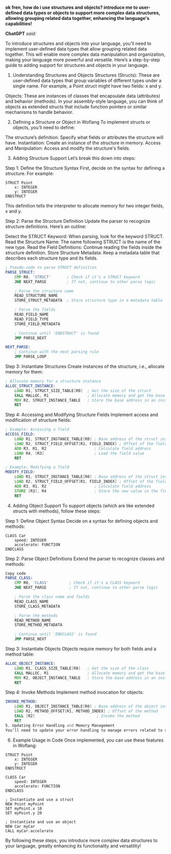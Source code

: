 **ok fren, how do i use structures and objects? introduce me to user-defined data types or objects to support more complex data structures, allowing grouping related data together, enhancing the language's capabilities!**


**ChatGPT** _said:_

To introduce structures and objects into your language, you'll need to implement user-defined data types that allow grouping related data together. This will enable more complex data manipulation and organization, making your language more powerful and versatile. Here’s a step-by-step guide to adding support for structures and objects in your language.

1. Understanding Structures and Objects
Structures (Structs): These are user-defined data types that group variables of different types under a single name. For example, a Point struct might have two fields: x and y.

Objects: These are instances of classes that encapsulate data (attributes) and behavior (methods). In your assembly-style language, you can think of objects as extended structs that include function pointers or similar mechanisms to handle behavior.

2. Defining a Structure or Object in Woflang
To implement structs or objects, you’ll need to define:

The structure’s definition: Specify what fields or attributes the structure will have.
Instantiation: Create an instance of the structure in memory.
Access and Manipulation: Access and modify the structure's fields.

3. Adding Structure Support
Let’s break this down into steps:

Step 1: Define the Structure Syntax
First, decide on the syntax for defining a structure. For example:

```plaintext
STRUCT Point
    x: INTEGER
    y: INTEGER
ENDSTRUCT
```

This definition tells the interpreter to allocate memory for two integer fields, x and y.

Step 2: Parse the Structure Definition
Update the parser to recognize structure definitions. Here’s an outline:

Detect the STRUCT Keyword: When parsing, look for the keyword STRUCT.
Read the Structure Name: The name following STRUCT is the name of the new type.
Read the Field Definitions: Continue reading the fields inside the structure definition.
Store Structure Metadata: Keep a metadata table that describes each structure type and its fields.

```asm
; Pseudo-code to parse STRUCT definition
PARSE_STRUCT:
    CMP R0, 'STRUCT'       ; Check if it's a STRUCT keyword
    JNE NEXT_PARSE         ; If not, continue to other parse logic

    ; Parse the structure name
    READ_STRUCTURE_NAME
    STORE_STRUCT_METADATA  ; Store structure type in a metadata table

    ; Parse the fields
    READ_FIELD_NAME
    READ_FIELD_TYPE
    STORE_FIELD_METADATA

    ; Continue until 'ENDSTRUCT' is found
    JMP PARSE_NEXT

NEXT_PARSE:
    ; Continue with the next parsing rule
    JMP PARSE_LOOP
```

Step 3: Instantiate Structures
Create instances of the structure, i.e., allocate memory for them:

```asm
; Allocate memory for a structure instance
ALLOC_STRUCT_INSTANCE:
    LOAD R1, STRUCT_SIZE_TABLE[R0]  ; Get the size of the struct
    CALL MALLOC, R1                 ; Allocate memory and get the base address
    MOV R2, STRUCT_INSTANCE_TABLE   ; Store the base address in an instance table
    RET
```

Step 4: Accessing and Modifying Structure Fields
Implement access and modification of structure fields:

```asm
; Example: Accessing a field
ACCESS_FIELD:
    LOAD R1, STRUCT_INSTANCE_TABLE[R0] ; Base address of the struct instance
    LOAD R2, STRUCT_FIELD_OFFSET[R1, FIELD_INDEX] ; Offset of the field
    ADD R3, R1, R2                     ; Calculate field address
    LOAD R4, [R3]                      ; Load the field value
    RET

; Example: Modifying a field
MODIFY_FIELD:
    LOAD R1, STRUCT_INSTANCE_TABLE[R0] ; Base address of the struct instance
    LOAD R2, STRUCT_FIELD_OFFSET[R1, FIELD_INDEX] ; Offset of the field
    ADD R3, R1, R2                     ; Calculate field address
    STORE [R3], R4                     ; Store the new value in the field
    RET
```

4. Adding Object Support
To support objects (which are like extended structs with methods), follow these steps:

Step 1: Define Object Syntax
Decide on a syntax for defining objects and methods:

```plaintext
CLASS Car
    speed: INTEGER
    accelerate: FUNCTION
ENDCLASS
```

Step 2: Parse Object Definitions
Extend the parser to recognize classes and methods:

```asm
Copy code
PARSE_CLASS:
    CMP R0, 'CLASS'         ; Check if it's a CLASS keyword
    JNE NEXT_PARSE          ; If not, continue to other parse logic

    ; Parse the class name and fields
    READ_CLASS_NAME
    STORE_CLASS_METADATA

    ; Parse the methods
    READ_METHOD_NAME
    STORE_METHOD_METADATA

    ; Continue until 'ENDCLASS' is found
    JMP PARSE_NEXT
```

Step 3: Instantiate Objects
Objects require memory for both fields and a method table:

```asm
ALLOC_OBJECT_INSTANCE:
    LOAD R1, CLASS_SIZE_TABLE[R0]   ; Get the size of the class
    CALL MALLOC, R1                 ; Allocate memory and get the base address
    MOV R2, OBJECT_INSTANCE_TABLE   ; Store the base address in an instance table
    RET
```

Step 4: Invoke Methods
Implement method invocation for objects:

```asm
INVOKE_METHOD:
    LOAD R1, OBJECT_INSTANCE_TABLE[R0] ; Base address of the object instance
    LOAD R2, METHOD_OFFSET[R1, METHOD_INDEX] ; Offset of the method
    CALL [R2]                           ; Invoke the method
    RET
5. Updating Error Handling and Memory Management
You’ll need to update your error handling to manage errors related to structs and objects (e.g., accessing a non-existent field). Additionally, manage memory to avoid leaks when objects are deleted or go out of scope.
```

6. Example Usage in Code
Once implemented, you can use these features in Woflang:

```plaintext
STRUCT Point
    x: INTEGER
    y: INTEGER
ENDSTRUCT

CLASS Car
    speed: INTEGER
    accelerate: FUNCTION
ENDCLASS

; Instantiate and use a struct
NEW Point myPoint
SET myPoint.x 10
SET myPoint.y 20

; Instantiate and use an object
NEW Car myCar
CALL myCar.accelerate
```

By following these steps, you introduce more complex data structures to your language, greatly enhancing its functionality and versatility!
